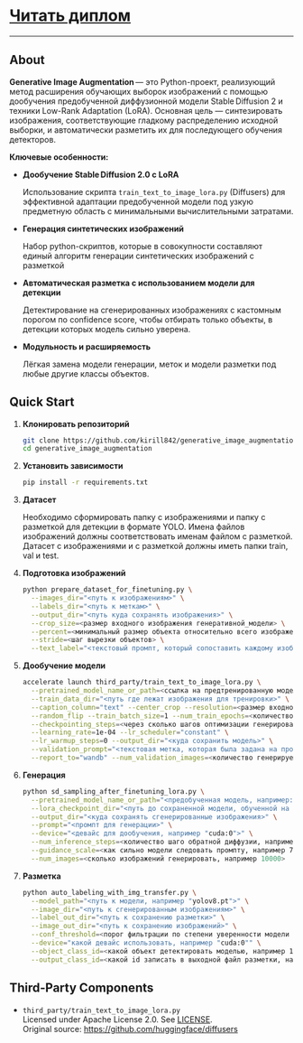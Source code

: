 # [Читать диплом](https://www.dropbox.com/scl/fi/8fvhxu0z3e09av9e7o2uz/2025-110508-_2.pdf?rlkey=9ukrmp6q3okqfvnuqkjqosctj&st=7fkuwf6z&dl=0) 

---

## About

**Generative Image Augmentation** — это Python-проект, реализующий метод расширения обучающих выборок изображений с помощью дообучения предобученной диффузионной модели Stable Diffusion 2 и техники Low-Rank Adaptation (LoRA). Основная цель — синтезировать изображения, соответствующие гладкому распределению исходной выборки, и автоматически разметить их для последующего обучения детекторов.

**Ключевые особенности:**

* **Дообучение Stable Diffusion 2.0 с LoRA**
  
  Использование скрипта `train_text_to_image_lora.py` (Diffusers) для эффективной адаптации предобученной модели под узкую предметную область с минимальными вычислительными затратами.
  
* **Генерация синтетических изображений**
  
  Набор python-скриптов, которые в совокупности составляют единый алгоритм генерации синтетических изображений с разметкой
  
* **Автоматическая разметка с использованием модели для детекции**
  
  Детектирование на сгенерированных изображениях с кастомным порогом по confidence score, чтобы отбирать только объекты, в детекции которых модель сильно уверена.
  
* **Модульность и расширяемость**
  
  Лёгкая замена модели генерации, меток и модели разметки под любые другие классы объектов.

## Quick Start

1. **Клонировать репозиторий**

   ```bash
   git clone https://github.com/kirill842/generative_image_augmentation
   cd generative_image_augmentation
   ```

2. **Установить зависимости**

   ```bash
   pip install -r requirements.txt
   ```

3. **Датасет**

   Необходимо сформировать папку с изображениями и папку с разметкой для детекции в формате YOLO. Имена файлов изображений должны соответствовать именам файлом с разметкой. Датасет с изображениями и с разметкой должны иметь папки train, val и test.

4. **Подготовка изображений**

   ```bash
   python prepare_dataset_for_finetuning.py \
     --images_dir="<путь к изображениям>" \
     --labels_dir="<путь к меткам>" \
     --output_dir="<путь куда сохранять изображения>" \
     --crop_size=<размер входного изображения генеративной_модели> \
     --percent=<минимальный размер объекта относительно всего изображения, которую должен занимать объект чтобы изображение было сохранено> \
     --stride=<шаг вырезки объектов> \
     --text_label="<текстовый промпт, который сопоставить каждому изображению>"
   ```

5. **Дообучение модели**

   ```bash
   accelerate launch third_party/train_text_to_image_lora.py \
     --pretrained_model_name_or_path=<ссылка на предтренированную модель, например "stabilityai/stable-diffusion-2"> \
     --train_data_dir="<путь где лежат изображения для тренировки>" \
     --caption_column="text" --center_crop --resolution=<размер входного изображения генеративной модели> \
     --random_flip --train_batch_size=1 --num_train_epochs=<количество эпох тренировки> \
     --checkpointing_steps=<через сколько шагов оптимизации генерировать валидационную выборку> \
     --learning_rate=1e-04 --lr_scheduler="constant" \
     --lr_warmup_steps=0 --output_dir="<куда сохранить модель>" \
     --validation_prompt="<текстовая метка, которая была задана на прошлом шаге каждому изображению>" \
     --report_to="wandb" --num_validation_images=<количество генерируемых изображений для валидации>
   ```

6. **Генерация**

   ```bash
   python sd_sampling_after_finetuning_lora.py \
     --pretrained_model_name_or_path="<предобученная модель, например: "stabilityai/stable-diffusion-2">" \
     --lora_checkpoint_dir="<путь до сохраненной модели, обученной на прошлом шаге>" \
     --output_dir="<куда сохранять сгенерированные изображения>" \
     --prompt="<промпт для генерации>" \
     --device="<девайс для дообучения, например "cuda:0">" \
     --num_inference_steps=<количество шаго обратной диффузии, например 30> \
     --guidance_scale=<как сильно модели следовать промпту, например 7.5> \
     --num_images=<сколько изображений генерировать, например 10000>
   
   ```

7. **Разметка**

   ```bash
   python auto_labeling_with_img_transfer.py \
     --model_path="<путь к модели, например "yolov8.pt">" \
     --image_dir="<путь к сгенерированным изображениям>" \
     --label_out_dir="<путь к сохранению разметки>" \
     --image_out_dir="<путь к сохранению изображений>" \
     --conf_threshold=<порог фильтрации по степени уверенности модели в детекции> \
     --device="какой девайс использовать, например "cuda:0"" \
     --object_class_id=<какой объект детектировать моделью, например 14 - это класс птицы для yolov8> \
     --output_class_id=<какой id записать в выходной файл разметки, например 0> 
   ```

## Third‑Party Components

- `third_party/train_text_to_image_lora.py`  
  Licensed under Apache License 2.0. See [LICENSE](./LICENSE).  
  Original source: https://github.com/huggingface/diffusers


